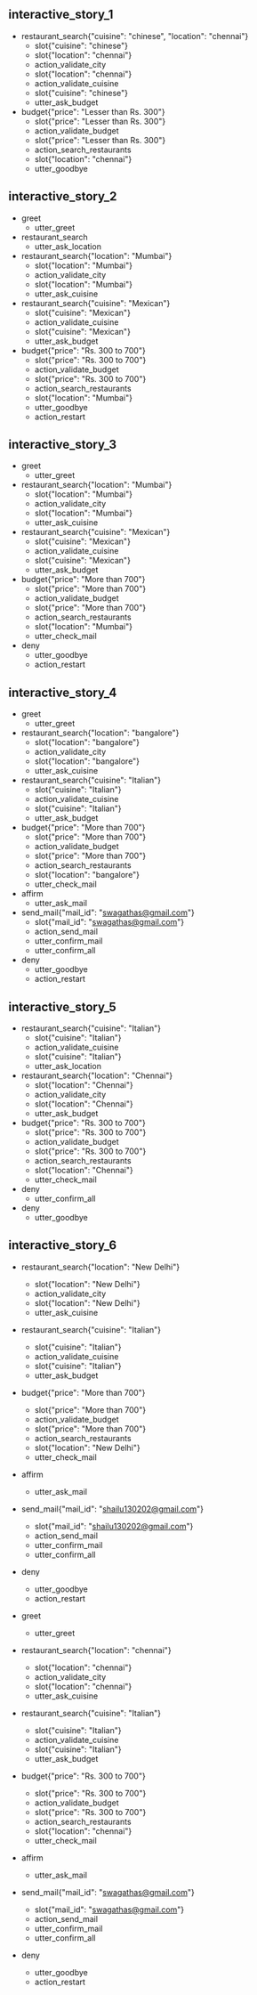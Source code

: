 
## interactive_story_1
* restaurant_search{"cuisine": "chinese", "location": "chennai"}
    - slot{"cuisine": "chinese"}
    - slot{"location": "chennai"}
    - action_validate_city
    - slot{"location": "chennai"}
    - action_validate_cuisine
    - slot{"cuisine": "chinese"}
    - utter_ask_budget
* budget{"price": "Lesser than Rs. 300"}
    - slot{"price": "Lesser than Rs. 300"}
    - action_validate_budget
    - slot{"price": "Lesser than Rs. 300"}
    - action_search_restaurants
    - slot{"location": "chennai"}
    - utter_goodbye

## interactive_story_2
* greet
    - utter_greet
* restaurant_search
    - utter_ask_location
* restaurant_search{"location": "Mumbai"}
    - slot{"location": "Mumbai"}
    - action_validate_city
    - slot{"location": "Mumbai"}
    - utter_ask_cuisine
* restaurant_search{"cuisine": "Mexican"}
    - slot{"cuisine": "Mexican"}
    - action_validate_cuisine
    - slot{"cuisine": "Mexican"}
    - utter_ask_budget
* budget{"price": "Rs. 300 to 700"}
    - slot{"price": "Rs. 300 to 700"}
    - action_validate_budget
    - slot{"price": "Rs. 300 to 700"}
    - action_search_restaurants
    - slot{"location": "Mumbai"}
    - utter_goodbye
    - action_restart

## interactive_story_3
* greet
    - utter_greet
* restaurant_search{"location": "Mumbai"}
    - slot{"location": "Mumbai"}
    - action_validate_city
    - slot{"location": "Mumbai"}
    - utter_ask_cuisine
* restaurant_search{"cuisine": "Mexican"}
    - slot{"cuisine": "Mexican"}
    - action_validate_cuisine
    - slot{"cuisine": "Mexican"}
    - utter_ask_budget
* budget{"price": "More than 700"}
    - slot{"price": "More than 700"}
    - action_validate_budget
    - slot{"price": "More than 700"}
    - action_search_restaurants
    - slot{"location": "Mumbai"}
    - utter_check_mail
* deny
    - utter_goodbye
    - action_restart

## interactive_story_4
* greet
    - utter_greet
* restaurant_search{"location": "bangalore"}
    - slot{"location": "bangalore"}
    - action_validate_city
    - slot{"location": "bangalore"}
    - utter_ask_cuisine
* restaurant_search{"cuisine": "Italian"}
    - slot{"cuisine": "Italian"}
    - action_validate_cuisine
    - slot{"cuisine": "Italian"}
    - utter_ask_budget
* budget{"price": "More than 700"}
    - slot{"price": "More than 700"}
    - action_validate_budget
    - slot{"price": "More than 700"}
    - action_search_restaurants
    - slot{"location": "bangalore"}
    - utter_check_mail
* affirm
    - utter_ask_mail
* send_mail{"mail_id": "swagathas@gmail.com"}
    - slot{"mail_id": "swagathas@gmail.com"}
    - action_send_mail
    - utter_confirm_mail
    - utter_confirm_all
* deny
    - utter_goodbye
    - action_restart

## interactive_story_5
* restaurant_search{"cuisine": "Italian"}
    - slot{"cuisine": "Italian"}
    - action_validate_cuisine
    - slot{"cuisine": "Italian"}
    - utter_ask_location
* restaurant_search{"location": "Chennai"}
    - slot{"location": "Chennai"}
    - action_validate_city
    - slot{"location": "Chennai"}
    - utter_ask_budget
* budget{"price": "Rs. 300 to 700"}
    - slot{"price": "Rs. 300 to 700"}
    - action_validate_budget
    - slot{"price": "Rs. 300 to 700"}
    - action_search_restaurants
    - slot{"location": "Chennai"}
    - utter_check_mail
* deny
    - utter_confirm_all
* deny
    - utter_goodbye

## interactive_story_6
* restaurant_search{"location": "New Delhi"}
    - slot{"location": "New Delhi"}
    - action_validate_city
    - slot{"location": "New Delhi"}
    - utter_ask_cuisine
* restaurant_search{"cuisine": "Italian"}
    - slot{"cuisine": "Italian"}
    - action_validate_cuisine
    - slot{"cuisine": "Italian"}
    - utter_ask_budget
* budget{"price": "More than 700"}
    - slot{"price": "More than 700"}
    - action_validate_budget
    - slot{"price": "More than 700"}
    - action_search_restaurants
    - slot{"location": "New Delhi"}
    - utter_check_mail
* affirm
    - utter_ask_mail
* send_mail{"mail_id": "shailu130202@gmail.com"}
    - slot{"mail_id": "shailu130202@gmail.com"}
    - action_send_mail
    - utter_confirm_mail
    - utter_confirm_all
* deny
    - utter_goodbye
    - action_restart

* greet
    - utter_greet
* restaurant_search{"location": "chennai"}
    - slot{"location": "chennai"}
    - action_validate_city
    - slot{"location": "chennai"}
    - utter_ask_cuisine
* restaurant_search{"cuisine": "Italian"}
    - slot{"cuisine": "Italian"}
    - action_validate_cuisine
    - slot{"cuisine": "Italian"}
    - utter_ask_budget
* budget{"price": "Rs. 300 to 700"}
    - slot{"price": "Rs. 300 to 700"}
    - action_validate_budget
    - slot{"price": "Rs. 300 to 700"}
    - action_search_restaurants
    - slot{"location": "chennai"}
    - utter_check_mail
* affirm
    - utter_ask_mail
* send_mail{"mail_id": "swagathas@gmail.com"}
    - slot{"mail_id": "swagathas@gmail.com"}
    - action_send_mail
    - utter_confirm_mail
    - utter_confirm_all
* deny
    - utter_goodbye
    - action_restart
